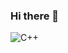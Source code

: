 ### Hi there 👋

![C++](https://img.shields.io/badge/C++-00599C.svg?style=for-the-badge&logo=C++&logoColor=white)
<!--
**margaretlyon21/margaretlyon21** is a ✨ _special_ ✨ repository because its `README.md` (this file) appears on your GitHub profile.

Here are some ideas to get you started:

- 🔭 I’m currently working on ...
- 🌱 I’m currently learning ...
- 👯 I’m looking to collaborate on ...
- 🤔 I’m looking for help with ...
- 💬 Ask me about ...
- 📫 How to reach me: ...
- 😄 Pronouns: ...
- ⚡ Fun fact: ...
-->

